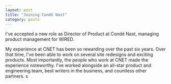 ```yaml
---
layout: post
title: "Joining Condé Nast"
category: posts
---
```


I've accepted a new role as Director of Product at Condé Nast, managing product management for WIRED.

My experience at CNET has been so rewarding over the past six years. Over that time, I've been able to work on several site redesigns and exciting products. Most importantly, the people who work at CNET made the experience noteworthy. I've worked alongside an all-star product and engineering team, best writers in the business, and countless other partners. s